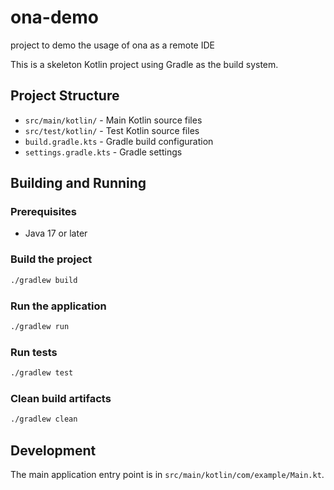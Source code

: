 # ona-demo
project to demo the usage of ona as a remote IDE

This is a skeleton Kotlin project using Gradle as the build system.

## Project Structure

- `src/main/kotlin/` - Main Kotlin source files
- `src/test/kotlin/` - Test Kotlin source files
- `build.gradle.kts` - Gradle build configuration
- `settings.gradle.kts` - Gradle settings

## Building and Running

### Prerequisites
- Java 17 or later

### Build the project
```bash
./gradlew build
```

### Run the application
```bash
./gradlew run
```

### Run tests
```bash
./gradlew test
```

### Clean build artifacts
```bash
./gradlew clean
```

## Development

The main application entry point is in `src/main/kotlin/com/example/Main.kt`.
